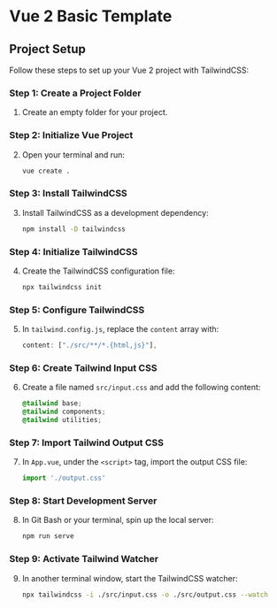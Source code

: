 # Vue 2 Basic Template

## Project Setup

Follow these steps to set up your Vue 2 project with TailwindCSS:

### Step 1: Create a Project Folder
1. Create an empty folder for your project.

### Step 2: Initialize Vue Project
2. Open your terminal and run:

    ```bash
    vue create .
    ```

### Step 3: Install TailwindCSS
3. Install TailwindCSS as a development dependency:

    ```bash
    npm install -D tailwindcss
    ```

### Step 4: Initialize TailwindCSS
4. Create the TailwindCSS configuration file:

    ```bash
    npx tailwindcss init
    ```

### Step 5: Configure TailwindCSS
5. In `tailwind.config.js`, replace the `content` array with:

    ```js
    content: ["./src/**/*.{html,js}"],
    ```

### Step 6: Create Tailwind Input CSS
6. Create a file named `src/input.css` and add the following content:

    ```css
    @tailwind base;
    @tailwind components;
    @tailwind utilities;
    ```

### Step 7: Import Tailwind Output CSS
7. In `App.vue`, under the `<script>` tag, import the output CSS file:

    ```js
    import './output.css'
    ```

### Step 8: Start Development Server
8. In Git Bash or your terminal, spin up the local server:

    ```bash
    npm run serve
    ```

### Step 9: Activate Tailwind Watcher
9. In another terminal window, start the TailwindCSS watcher:

    ```bash
    npx tailwindcss -i ./src/input.css -o ./src/output.css --watch
    ```
